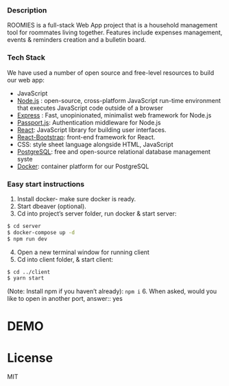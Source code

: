 ### Description

ROOMIES is a full-stack Web App project that is a household management tool for roommates living together. Features include expenses management, events & reminders creation and a bulletin board. 

### Tech Stack
We have used a number of open source and free-level resources to build our web app:
* JavaScript
* [Node.js] : open-source, cross-platform JavaScript run-time environment that executes JavaScript code outside of a browser
*  [Express] : Fast, unopinionated, minimalist web framework for Node.js
* [Passport.js]: Authentication middleware for Node.js
* [React]: JavaScript library for building user interfaces.
* [React-Bootstrap]: front-end framework for React.
* CSS: style sheet language alongside HTML, JavaScript
* [PostgreSQL]: free and open-source relational database management syste
* [Docker]: container platform for our PostgreSQL

### Easy start instructions

1. Install docker- make sure docker is ready.
2. Start dbeaver (optional).
3. Cd into project’s server folder, run docker & start server:
```sh
$ cd server
$ docker-compose up -d
$ npm run dev
```
4. Open a new terminal window for running client
5. Cd into client folder, & start client:
```sh
$ cd ../client
$ yarn start
```
(Note: Install npm if you haven’t already): `npm i`
6. When asked, would you like to open in another port, answer:: yes

# DEMO


# License
MIT

[Express]: <http://expressjs.com>
[Node.js]: <https://nodejs.org/en/>
[Passport.js]: <www.passportjs.org/>
[PostgreSQL]: <https://www.postgresql.org/>
[React]: <https://reactjs.org/>
[React-Bootstrap]: <https://react-bootstrap.github.io/>
[Docker]: <https://www.docker.com/>

